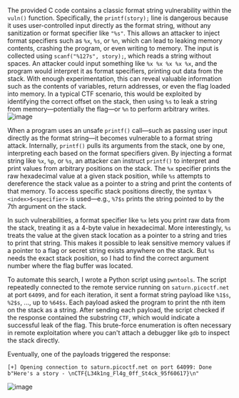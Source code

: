 The provided C code contains a classic format string vulnerability within the `vuln()` function. Specifically, the `printf(story);` line is dangerous because it uses user-controlled input directly as the format string, without any sanitization or format specifier like `"%s"`. This allows an attacker to inject format specifiers such as `%x`, `%s`, or `%n`, which can lead to leaking memory contents, crashing the program, or even writing to memory. The input is collected using `scanf("%127s", story);`, which reads a string without spaces. An attacker could input something like `%x %x %x %x %x`, and the program would interpret it as format specifiers, printing out data from the stack. With enough experimentation, this can reveal valuable information such as the contents of variables, return addresses, or even the flag loaded into memory. In a typical CTF scenario, this would be exploited by identifying the correct offset on the stack, then using `%s` to leak a string from memory—potentially the flag—or `%n` to perform arbitrary writes.
![image](https://github.com/user-attachments/assets/96b6dce1-a4b8-4707-8523-415cf6784963)

When a program uses an unsafe `printf()` call—such as passing user input directly as the format string—it becomes vulnerable to a format string attack. Internally, `printf()` pulls its arguments from the stack, one by one, interpreting each based on the format specifiers given. By injecting a format string like `%x`, `%p`, or `%s`, an attacker can instruct `printf()` to interpret and print values from arbitrary positions on the stack. The `%x` specifier prints the raw hexadecimal value at a given stack position, while `%s` attempts to dereference the stack value as a pointer to a string and print the contents of that memory. To access specific stack positions directly, the syntax `%<index>$<specifier>` is used—e.g., `%7$s` prints the string pointed to by the 7th argument on the stack. 


In such vulnerabilities, a format specifier like `%x` lets you print raw data from the stack, treating it as a 4-byte value in hexadecimal. More interestingly, `%s` treats the value at the given stack location as a pointer to a string and tries to print that string. This makes it possible to leak sensitive memory values if a pointer to a flag or secret string exists anywhere on the stack. But `%s` needs the exact stack position, so I had to find the correct argument number where the flag buffer was located.

To automate this search, I wrote a Python script using `pwntools`. The script repeatedly connected to the remote service running on `saturn.picoctf.net` at port `64099`, and for each iteration, it sent a format string payload like `%1$s`, `%2$s`, ..., up to `%64$s`. Each payload asked the program to print the nth item on the stack as a string. After sending each payload, the script checked if the response contained the substring `CTF`, which would indicate a successful leak of the flag. This brute-force enumeration is often necessary in remote exploitation where you can't attach a debugger like `gdb` to inspect the stack directly.

Eventually, one of the payloads triggered the response:

```
[+] Opening connection to saturn.picoctf.net on port 64099: Done
b"Here's a story - \nCTF{L34k1ng_Fl4g_0ff_St4ck_95f60617}\n"
```
![image](https://github.com/user-attachments/assets/b9643519-6482-445a-b684-5ec8dde7c8b5)

